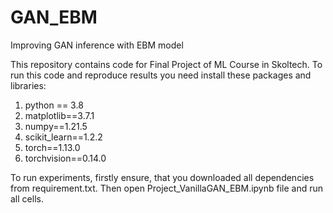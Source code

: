 # GAN_EBM
Improving GAN inference with EBM model

This repository contains code for Final Project of ML Course in Skoltech.
To run this code and reproduce results you need install these packages and libraries:
1) python == 3.8
2) matplotlib==3.7.1
3) numpy==1.21.5
4) scikit_learn==1.2.2
5) torch==1.13.0
6) torchvision==0.14.0

To run experiments, firstly ensure, that you downloaded all dependencies from requirement.txt. Then open
Project_VanillaGAN_EBM.ipynb file and run all cells.
